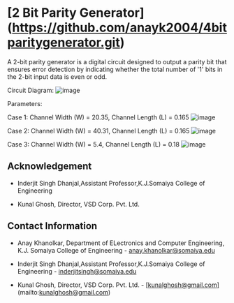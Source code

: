 # [2 Bit Parity Generator] (https://github.com/anayk2004/4bitparitygenerator.git)
A 2-bit parity generator is a digital circuit designed to output a parity bit that ensures error detection by indicating whether the total number of '1' bits in the 2-bit input data is even or odd.

Circuit Diagram:
![image](https://github.com/user-attachments/assets/700f30b7-2d64-470a-b991-23c9bdc205cf)

Parameters:

Case 1: Channel Width (W) = 20.35, Channel Length (L) = 0.165
![image](https://github.com/user-attachments/assets/79f43caa-a8b5-4e9c-b7f3-c619dae8b33b)


Case 2: Channel Width (W) = 40.31, Channel Length (L) = 0.165
![image](https://github.com/user-attachments/assets/45b44284-1778-48f2-9a1d-5acf7de5483c)


Case 3: Channel Width (W) = 5.4, Channel Length (L) = 0.18
![image](https://github.com/user-attachments/assets/0529e753-02db-4cb6-aff4-584c51120fc3)

## Acknowledgement

* Inderjit Singh Dhanjal,Assistant Professor,K.J.Somaiya College of Engineering

* Kunal Ghosh, Director, VSD Corp. Pvt. Ltd.

## Contact Information

* Anay Khanolkar, Department of ELectronics and Computer Engineering, K.J. Somaiya College of Engineering - [anay.khanolkar@somaiya.edu](url)
  
* Inderjit Singh Dhanjal,Assistant Professor,K.J.Somaiya College of Engineering - [inderjitsingh@somaiya.edu](url)
  
* Kunal Ghosh, Director, VSD Corp. Pvt. Ltd. - [[kunalghosh@gmail.com]](url)(mailto:kunalghosh@gmail.com)




